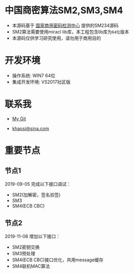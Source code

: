 # 中国商密算法SM2,SM3,SM4

- 本源码基于 [国家商用密码检测中心](http://www.scctc.org.cn/) 提供的SM234源码
- SM2算法需要使用miracl lib库，本工程包含lib库为`64位`版本
- 本源码仅供学习研究使用，请勿用于商用目的

# 开发环境

- 操作系统: WIN7 64位
- 集成开发环境: VS2017社区版

# 联系我

- [My Git](https://github.com/khaosi)

- khaosi@sina.com

# 重要节点

## 节点1

2019-09-05 完成以下接口调试：

- SM2(加解密，签名验签)
- SM3
- SM4(ECB CBC)

## 节点2

2019-11-08 增加以下接口：

- SM2密钥交换
- SM3预处理
- SM4(ECB CBC)接口优化，共用message缓存
- SM4联机MAC算法